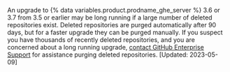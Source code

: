 An upgrade to {% data variables.product.prodname_ghe_server %} 3.6 or 3.7 from 3.5 or earlier may be long running if a large number of deleted repositories exist. Deleted repositories are purged automatically after 90 days, but for a faster upgrade they can be purged manually. If you suspect you have thousands of recently deleted repositories, and you are concerned about a long running upgrade, [contact GitHub Enterprise Support](/support/contacting-github-support/creating-a-support-ticket) for assistance purging deleted repositories. [Updated: 2023-05-09]
